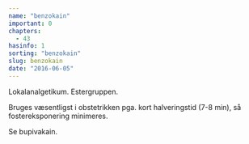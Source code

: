 ```yaml
---
name: "benzokain"
important: 0
chapters:
  - 43
hasinfo: 1
sorting: "benzokain"
slug: benzokain
date: "2016-06-05"
---
```


Lokalanalgetikum. Estergruppen.

Bruges væsentligst i obstetrikken pga. kort halveringstid (7-8 min), så
fostereksponering minimeres.

Se bupivakain.
